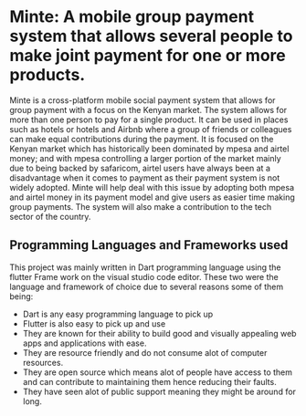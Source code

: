 # Minte: A mobile group payment system that allows several people to make joint payment for one or more products.

Minte is a cross-platform mobile social payment system that allows for group payment with a focus on the Kenyan market. The system allows for more than one person to pay for a single product. It can be used in places such as hotels or hotels and Airbnb where a group of friends or colleagues can make equal contributions during the payment. It is focused on the Kenyan market which has historically been dominated by mpesa and airtel money; and with mpesa controlling a larger portion of the market mainly due to being backed by safaricom, airtel users have always been at a disadvantage when it comes to payment as their payment system is not widely adopted. Minte will help deal with this issue by adopting both mpesa and airtel money in its payment model and give users as easier time making group payments. The system will also make a contribution to the tech sector of the country.  

## Programming Languages and Frameworks used 

This project was mainly written in Dart programming language using the flutter Frame work on the visual studio code editor. These two were the language and framework of choice due  to several reasons some of them being:

- Dart is any easy programming language to pick up
- Flutter is also easy to pick up and use
- They are known for their ability to build good and visually appealing web apps and applications with ease.
- They are resource friendly and do not consume alot of computer resources.
- They are open source which means alot of people have access to them and can contribute to maintaining them hence reducing their faults.
- They have seen alot of public support meaning they might be around for long.




